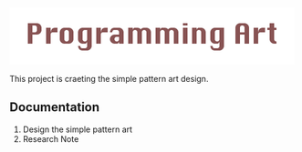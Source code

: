 ![Logo](https://github.com/hsjung0125/2020ComputerProgrammingProject/blob/main/Logo.png?raw=true)

This project is craeting the simple pattern art design.  

## Documentation
1. Design the simple pattern art
2. Research Note
